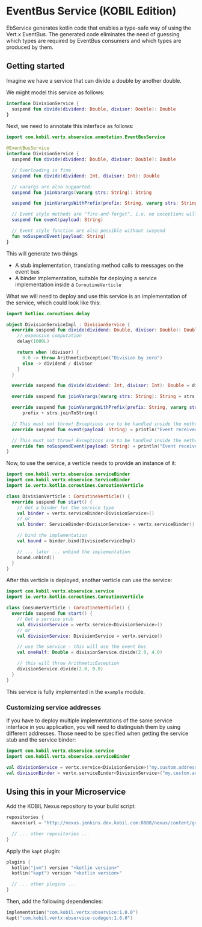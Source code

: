 # EventBus Service (KOBIL Edition)

EbService generates kotlin code that enables
a type-safe way of using the Vert.x EventBus.
The generated code eliminates the need of guessing
which types are required by EventBus consumers and
which types are produced by them.

## Getting started
Imagine we have a service that can divide a
double by another double.

We might model this service as follows:
```kotlin
interface DivisionService {
  suspend fun divide(dividend: Double, divisor: Double): Double
}
```

Next, we need to annotate this interface as follows:
```kotlin
import com.kobil.vertx.ebservice.annotation.EventBusService

@EventBusService
interface DivisionService {
  suspend fun divide(dividend: Double, divisor: Double): Double

  // Overloading is fine
  suspend fun divide(dividend: Int, divisor: Int): Double

  // varargs are also supported:
  suspend fun joinVarargs(vararg strs: String): String

  suspend fun joinVarargsWithPrefix(prefix: String, vararg strs: String): String

  // Event style methods are "fire-and-forget", i.e. no exceptions will be propagated back
  suspend fun event(payload: String)

  // Event style function are also possible without suspend
  fun noSuspendEvent(payload: String)
}
```

This will generate two things
* A stub implementation, translating method calls to messages on the event bus
* A binder implementation, suitable for deploying a service implementation inside a
  `CoroutineVerticle`

What we will need to deploy and use this service is an implementation of the service,
which could look like this:

```kotlin
import kotlinx.coroutines.delay

object DivisionServiceImpl : DivisionService {
  override suspend fun divide(dividend: Double, divisor: Double): Double {
    // expensive computation
    delay(1000L)

    return when (divisor) {
      0.0 -> throw ArithmeticException("Division by zero")
      else -> dividend / divisor
    }
  }

  override suspend fun divide(dividend: Int, divisor: Int): Double = dividend / divisor

  override suspend fun joinVarargs(vararg strs: String): String = strs.joinToString()

  override suspend fun joinVarargsWithPrefix(prefix: String, vararg strs: String): String =
      prefix + strs.joinToString()

  // This must not throw! Exceptions are to be handled inside the method
  override suspend fun event(payload: String) = println("Event received: $payload")

  // This must not throw! Exceptions are to be handled inside the method
  override fun noSuspendEvent(payload: String) = println("Event received: $payload")
}
```

Now, to use the service, a verticle needs to provide an instance of it:

```kotlin
import com.kobil.vertx.ebservice.serviceBinder
import com.kobil.vertx.ebservice.ServiceBinder
import io.vertx.kotlin.coroutines.CoroutineVerticle

class DivisionVerticle : CoroutineVerticle() {
  override suspend fun start() {
    // Get a binder for the service type
    val binder = vertx.serviceBinder<DivisionService>()
    // or
    val binder: ServiceBinder<DivisionService> = vertx.serviceBinder()

    // bind the implementation
    val bound = binder.bind(DivisionServiceImpl)

    // ... later ... unbind the implementation
    bound.unbind()
  }
}
```

After this verticle is deployed, another verticle can use the service:
```kotlin
import com.kobil.vertx.ebservice.service
import io.vertx.kotlin.coroutines.CoroutineVerticle

class ConsumerVerticle : CoroutineVerticle() {
  override suspend fun start() {
    // Get a service stub
    val divisionService = vertx.service<DivisionService>()
    // or
    val divisionService: DivisionService = vertx.service()

    // use the service - this will use the event bus
    val oneHalf: Double = divisionService.divide(2.0, 4.0)

    // this will throw ArithmeticException
    divisionService.divide(2.0, 0.0)
  }
}
```

This service is fully implemented in the `example` module.

### Customizing service addresses

If you have to deploy multiple implementations of the same service interface in you application,
you will need to distinguish them by using different addresses. Those need to be specified when
getting the service stub and the service binder:

```kotlin
import com.kobil.vertx.ebservice.service
import com.kobil.vertx.ebservice.serviceBinder

val divisionService = vertx.service<DivisionService>("my.custom.address")
val divisionBinder = vertx.serviceBinder<DivisionService>("my.custom.address")
```

## Using this in your Microservice
Add the KOBIL Nexus repository to your build script:

```kotlin
repositories {
  maven(url = "http://nexus.jenkins.dev.kobil.com:8080/nexus/content/groups/public")

  // ... other repositories ...
}
```

Apply the `kapt` plugin:

```kotlin
plugins {
  kotlin("jvm") version "<kotlin version>"
  kotlin("kapt") version "<kotlin version>"

  // ... other plugins ...
}
```

Then, add the following dependencies:

```kotlin
implementation("com.kobil.vertx:ebservice:1.0.0")
kapt("com.kobil.vertx:ebservice-codegen:1.0.0")
```

